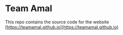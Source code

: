# Team Amal

This repo contains the source code for the website [https://teamamal.github.io](https://teamamal.github.io)
